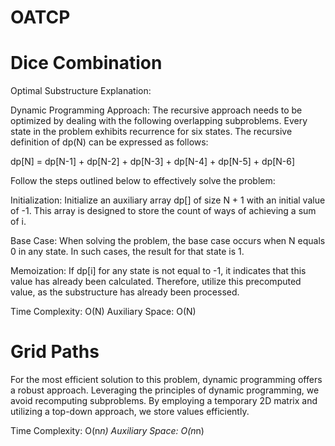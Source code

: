 # OATCP

# Dice Combination
Optimal Substructure Explanation:

Dynamic Programming Approach: The recursive approach needs to be optimized by dealing with the following overlapping subproblems.
Every state in the problem exhibits recurrence for six states. The recursive definition of dp(N) can be expressed as follows:

dp[N] = dp[N-1] + dp[N-2] + dp[N-3] + dp[N-4] + dp[N-5] + dp[N-6]

Follow the steps outlined below to effectively solve the problem:

Initialization:
Initialize an auxiliary array dp[] of size N + 1 with an initial value of -1. This array is designed to store the count of ways of achieving a sum of i.

Base Case:
When solving the problem, the base case occurs when N equals 0 in any state. In such cases, the result for that state is 1.

Memoization:
If dp[i] for any state is not equal to -1, it indicates that this value has already been calculated. Therefore, utilize this precomputed value, as the substructure has already been processed.

Time Complexity: O(N)
Auxiliary Space: O(N)


# Grid Paths


For the most efficient solution to this problem, dynamic programming offers a robust approach. Leveraging the principles of dynamic programming, we avoid recomputing subproblems. By employing a temporary 2D matrix and utilizing a top-down approach, we store values efficiently.

Time Complexity: O(n*n) 
Auxiliary Space: O(n*n)
